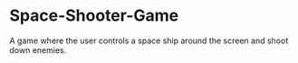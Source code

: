 # Space-Shooter-Game
A game where the user controls a space ship around the screen and shoot down enemies.
